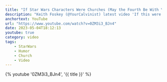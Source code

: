 ```yaml
---
title: "If Star Wars Characters Were Churches (May the Fourth Be With You!)"
description: "Keith Foskey (@YourCalvinist) latest video 'If this were churches' series for Star Wars Day!"
anchortext: YouTube
url: "https://www.youtube.com/watch?v=0ZM3i3_BJn4"
date: 2023-05-04T18:12:13
youtube: true
category: video
tags:
    - StarWars
    - Humor
    - Church
    - Video
---
```


{% youtube '0ZM3i3_BJn4', '{{ title }}' %}